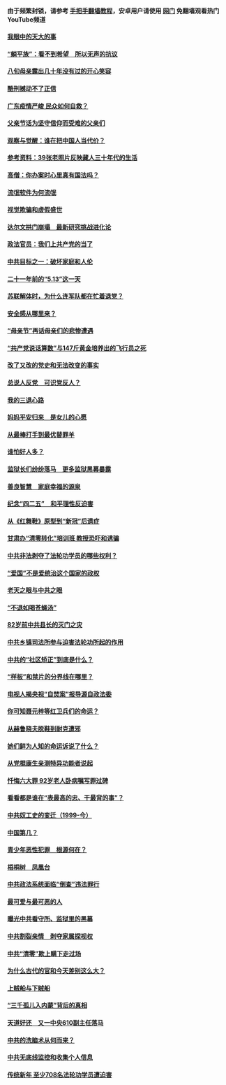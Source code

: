 #### 由于频繁封锁，请参考 [手把手翻墙教程](https://github.com/gfw-breaker/guides/wiki/)，安卓用户请使用 [网门](https://github.com/gfw-breaker/nogfw/blob/master/dl.md?t=07050101) 免翻墙观看热门YouTube频道 

#### [我眼中的天大的事](../pages/19/427619.md?t=07050101) 

#### [“躺平族”：看不到希望　所以无声的抗议](../pages/19/427464.md?t=07050101) 

#### [八旬母亲露出几十年没有过的开心笑容](../pages/19/427429.md?t=07050101) 

#### [酷刑撼动不了正信](../pages/19/427414.md?t=07050101) 

#### [广东疫情严峻 民众如何自救？](../pages/19/427311.md?t=07050101) 

#### [父亲节话为坚守信仰而受难的父亲们](../pages/19/427033.md?t=07050101) 

#### [观察与觉醒：谁在把中国人当代价？](../pages/19/426987.md?t=07050101) 

#### [参考资料：39张老照片反映藏人三十年代的生活](../pages/19/426471.md?t=07050101) 

#### [高僧：你办案时心里真有国法吗？](../pages/19/426530.md?t=07050101) 

#### [流氓软件为何流氓](../pages/19/426531.md?t=07050101) 

#### [视觉欺骗和虚假盛世](../pages/19/426443.md?t=07050101) 

#### [达尔文拱门崩塌　最新研究挑战进化论](../pages/19/426009.md?t=07050101) 

#### [政法官员：我们上共产党的当了](../pages/19/425351.md?t=07050101) 

#### [中共目标之一：破坏家庭和人伦](../pages/19/424454.md?t=07050101) 

#### [二十一年前的“5.13”这一天](../pages/19/424814.md?t=07050101) 

#### [苏联解体时，为什么连军队都在忙着退党？](../pages/19/424335.md?t=07050101) 

#### [安全感从哪里来？](../pages/19/424336.md?t=07050101) 

#### [“母亲节”再话母亲们的悲惨遭遇](../pages/19/424234.md?t=07050101) 

#### [“共产党说话算数”与147斤黄金培养出的飞行员之死](../pages/19/424115.md?t=07050101) 

#### [改了又改的党史和无法改变的事实](../pages/19/424037.md?t=07050101) 

#### [总说人反党　可识党反人？](../pages/19/423820.md?t=07050101) 

#### [我的三退心路](../pages/19/423876.md?t=07050101) 

#### [妈妈平安归来　是女儿的心愿](../pages/19/423947.md?t=07050101) 

#### [从最棒打手到最优替罪羊](../pages/19/423819.md?t=07050101) 

#### [谁怕好人多？](../pages/19/423774.md?t=07050101) 

#### [监狱长们纷纷落马　更多监狱黑幕暴露](../pages/19/423787.md?t=07050101) 

#### [善良智慧　家庭幸福的源泉](../pages/19/423632.md?t=07050101) 

#### [纪念“四二五”　和平理性反迫害](../pages/19/423660.md?t=07050101) 

#### [从《红舞鞋》原型到“新冠”后遗症](../pages/19/423509.md?t=07050101) 

#### [甘肃办“清零转化”培训班 教授恐吓和诱骗](../pages/19/423498.md?t=07050101) 

#### [中共非法剥夺了法轮功学员的哪些权利？](../pages/19/423392.md?t=07050101) 

#### [“爱国”不是爱统治这个国家的政权](../pages/19/423029.md?t=07050101) 

#### [老天之眼与中共之眼](../pages/19/423378.md?t=07050101) 

#### [“不退如喝苍蝇汤”](../pages/19/423287.md?t=07050101) 

#### [82岁前中共县长的灭门之灾](../pages/19/423055.md?t=07050101) 

#### [中共乡镇司法所参与迫害法轮功所起的作用](../pages/19/423064.md?t=07050101) 

#### [中共的“社区矫正”到底是什么？](../pages/19/422870.md?t=07050101) 

#### [“样板”和禁片的分界线在哪里？](../pages/19/422704.md?t=07050101) 

#### [电视人揭央视“自焚案”报导源自政法委](../pages/19/422770.md?t=07050101) 

#### [你可知聂元梓等红卫兵们的命运？](../pages/19/422848.md?t=07050101) 

#### [从赫鲁晓夫脱鞋到耐克遭邪](../pages/19/422826.md?t=07050101) 

#### [她们鲜为人知的命运诉说了什么？](../pages/19/422754.md?t=07050101) 

#### [从党棍康生亲测特异功能者说起](../pages/19/422657.md?t=07050101) 

#### [忏悔六大罪 92岁老人卧病嘱写罪过碑](../pages/19/422750.md?t=07050101) 

#### [看看都是谁在“表最高的忠、干最背的事”？](../pages/19/422703.md?t=07050101) 

#### [中共奴工史的变迁（1999-今）](../pages/19/422656.md?t=07050101) 

#### [中国第几？](../pages/19/422496.md?t=07050101) 

#### [青少年恶性犯罪　根源何在？](../pages/19/422449.md?t=07050101) 

#### [梧桐树　凤凰台](../pages/19/422442.md?t=07050101) 

#### [中共政法系统面临“倒查”违法罪行](../pages/19/422497.md?t=07050101) 

#### [最可爱与最可恶的人](../pages/19/422448.md?t=07050101) 

#### [曝光中共看守所、监狱里的黑幕](../pages/19/422390.md?t=07050101) 

#### [中共割裂亲情　剥夺家属探视权](../pages/19/422364.md?t=07050101) 

#### [中共“清零”欺上瞒下走过场](../pages/19/422306.md?t=07050101) 

#### [为什么古代的官和今天差别这么大？](../pages/19/422228.md?t=07050101) 

#### [上贼船与下贼船](../pages/19/422276.md?t=07050101) 

#### [“三千孤儿入内蒙”背后的真相](../pages/19/422229.md?t=07050101) 

#### [天道好还　又一中央610副主任落马](../pages/19/422155.md?t=07050101) 

#### [中共的洗脑术从何而来？](../pages/19/422154.md?t=07050101) 

#### [中共无底线监控和收集个人信息](../pages/19/422039.md?t=07050101) 

#### [传统新年 至少708名法轮功学员遭迫害](../pages/19/421946.md?t=07050101) 

